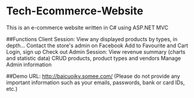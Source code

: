 # Tech-Ecommerce-Website
This is an e-commerce website written in C# using ASP.NET MVC

##Functions
Client Session:
  View any displayed products by types, in depth...
  Contact the store's admin on Facebook
  Add to Favourite and Cart
  Login, sign up
  Check out
Admin Session:
  View revenue summary (charts and statistic data)
  CRUD products, product types and vendors
  Manage Admin information

##Demo URL: 
http://baicuoiky.somee.com/
(Please do not provide any important information such as your emails, passwords, bank or card IDs, etc.)
